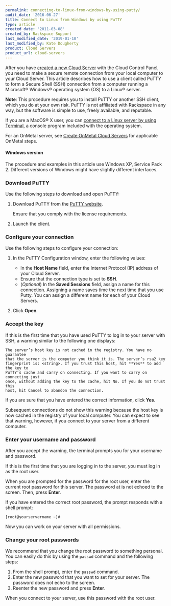 ```yaml
---
permalink: connecting-to-linux-from-windows-by-using-putty/
audit_date: '2016-06-27'
title: Connect to Linux from Windows by using PuTTY
type: article
created_date: '2011-03-08'
created_by: Rackspace Support
last_modified_date: '2019-01-10'
last_modified_by: Kate Dougherty
product: Cloud Servers
product_url: cloud-servers
---
```


After you have [created a new Cloud Server](/how-to/create-a-cloud-server)
with the Cloud Control Panel, you need to make a secure remote
connection from your local computer to your Cloud Server. This article
describes how to use a client called PuTTY to form a Secure Shell (SSH)
connection from a computer running a Microsoft&reg; Windows&reg; operating
system (OS) to a Linux&reg; server.

**Note**: This procedure requires you to install PuTTY or another SSH client,
which you do at your own risk. PuTTY is not affiliated with
Rackspace in any way, but the software is simple to use, freely
available, and reputable.

If you are a MacOS&reg; X user, you can
[connect to a Linux server by using Terminal](/how-to/connecting-to-linux-from-mac-os-x-by-using-terminal),
a console program included with the operating system.

For an OnMetal server, see
[Create OnMetal Cloud Servers](/how-to/create-onmetal-cloud-servers)
for applicable OnMetal steps.

#### Windows version

The procedure and examples in this article use Windows XP, Service Pack 2.
Different versions of Windows might have slightly different interfaces.

### Download PuTTY

Use the following steps to download and open PuTTY:

1. Download PuTTY from the
   [PuTTY website](http://www.chiark.greenend.org.uk/~sgtatham/putty/ "http://www.chiark.greenend.org.uk/~sgtatham/putty/").

   Ensure that you comply with the license requirements.

2. Launch the client.

### Configure your connection

Use the following steps to configure your connection:

1. In the PuTTY Configuration window, enter the following values:

   - In the **Host Name** field, enter the Internet Protocol (IP) address of
     your Cloud Server.
   - Ensure that the connection type is set to **SSH**.
   - (*Optional*) In the **Saved Sessions** field, assign a name for
     this connection. Assigning a name saves time the next time that you use
     Putty. You can assign a different name for each of your Cloud Servers.

2. Click **Open**.

### Accept the key

If this is the first time that you have used PuTTY to log in to your
server with SSH, a warning similar to the following one displays:

    The server’s host key is not cached in the registry. You have no guarantee
    that the server is the computer you think it is. The server’s rsa2 key
    fingerprint is: <string>. If you trust this host, hit **Yes** to add the key to
    PuTTY’s cache and carry on connecting. If you want to carry on connecting just
    once, without adding the key to the cache, hit No. If you do not trust this
    host, hit Cancel to abandon the connection.

If you are sure that you have entered the correct information, click **Yes**.

Subsequent connections do not show this warning because the host key
is now cached in the registry of your local computer. You can expect to
see that warning, however, if you connect to your server from a
different computer.

### Enter your username and password

After you accept the warning, the terminal prompts you for your username
and password.

If this is the first time that you are logging in to the server, you
must log in as the root user.

When you are prompted for the password for the root user, enter the
current root password for this server. The password at is not echoed to the
screen. Then, press **Enter**.

If you have entered the correct root password, the prompt responds with
a shell prompt:

    [root@yourservername ~]#

Now you can work on your server with all permissions.

### Change your root passwords

We recommend that you change the root password to something personal.
You can easily do this by using the `passwd` command and the following steps:

1.  From the shell prompt, enter the `passwd` command.
2.  Enter the new password that you want to set for your server. The
    password does not echo to the screen.
3.  Reenter the new password and press **Enter**.

When you connect to your server, use this password with the root user.
